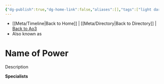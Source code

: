 ```yaml
---
{"dg-publish":true,"dg-home-link":false,"aliases":[],"tags":["light dark universal","offense defense utility","control sense alter","forcepower","unfinished"],"permalink":"/templates/forcepower/","dgHomeLink":false,"dgPassFrontmatter":true}
---
```


- [[Meta/Timeline\|Back to Home]] | [[Meta/Directory\|Back to Directory]] | [Back to Ao3](https://archiveofourown.org/works/19334440/chapters/45992584)
- Also known as 

# Name of Power
Description

**Specialists**
